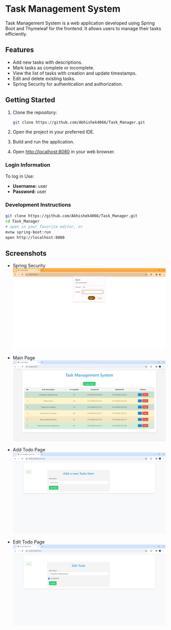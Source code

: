 # Task Management System

Task Management System is a web application developed using Spring Boot and Thymeleaf for the frontend. It allows users to manage their tasks efficiently.

## Features

- Add new tasks with descriptions.
- Mark tasks as complete or incomplete.
- View the list of tasks with creation and update timestamps.
- Edit and delete existing tasks.
- Spring Security for authentication and authorization.

## Getting Started

1. Clone the repository:

    ```bash
    git clone https://github.com/Abhishek4066/Task_Manager.git
    ```

2. Open the project in your preferred IDE.

3. Build and run the application.

4. Open [http://localhost:8080](http://localhost:8080) in your web browser.

### Login Information
To log in Use:
- **Username:** user
- **Password:** user

### Development Instructions

```bash
git clone https://github.com/Abhishek4066/Task_Manager.git
cd Task_Manager
# open in your favorite editor, or
mvnw spring-boot:run
open http://localhost:8080
```

## Screenshots

- Spring Security
  ![Spring Security](https://github.com/Abhishek4066/Task_Manager/blob/main/Screenshots/springsecurity.png)

- Main Page
  ![Main Page](https://github.com/Abhishek4066/Task_Manager/blob/main/Screenshots/main-page.png)

- Add Todo Page
  ![Add Todo](https://github.com/Abhishek4066/Task_Manager/blob/main/Screenshots/addtodopage.png)

- Edit Todo Page
  ![Edit Todo](https://github.com/Abhishek4066/Task_Manager/blob/main/Screenshots/edit-todopage.png)

